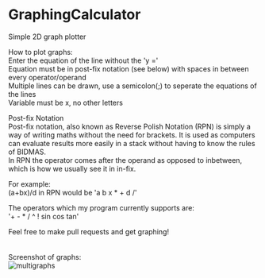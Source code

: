 # GraphingCalculator
Simple 2D graph plotter

How to plot graphs:  
  Enter the equation of the line without the 'y ='  
  Equation must be in post-fix notation (see below) with spaces in between every operator/operand  
  Multiple lines can be drawn, use a semicolon(;) to seperate the equations of the lines  
  Variable must be x, no other letters  
    
Post-fix Notation  
Post-fix notation, also known as Reverse Polish Notation (RPN) is simply a way of writing maths without the need for brackets. It is used as computers can evaluate results more easily in a stack without having to know the rules of BIDMAS.  
In RPN the operator comes after the operand as opposed to inbetween, which is how we usually see it in in-fix.  
  
For example:  
(a+bx)/d in RPN would be 'a b x * + d /'  

The operators which my program currently supports are:  
'+ - * / ^ ! sin cos tan'  
  
Feel free to make pull requests and get graphing!
<br /><br /><br />
Screenshot of graphs:  
![multigraphs](https://user-images.githubusercontent.com/27488093/37825501-f4d42fc6-2e87-11e8-8196-48cac9590195.png)
